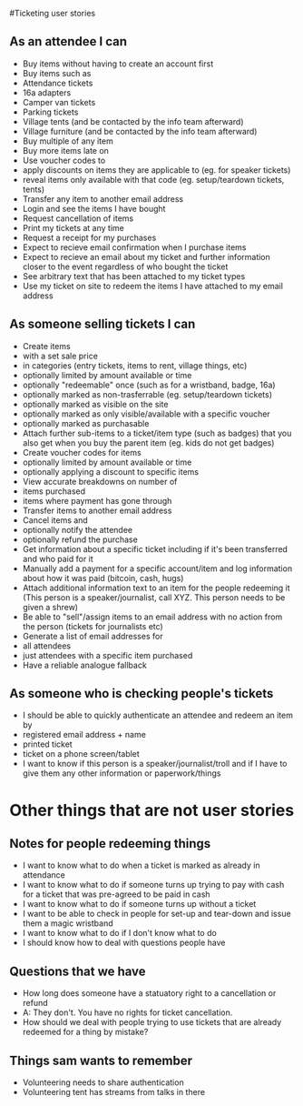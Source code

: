 #Ticketing user stories

As an attendee I can
--------------------
* Buy items without having to create an account first
* Buy items such as
 * Attendance tickets
 * 16a adapters
 * Camper van tickets
 * Parking tickets
 * Village tents (and be contacted by the info team afterward)
 * Village furniture (and be contacted by the info team afterward)
* Buy multiple of any item
* Buy more items late on
* Use voucher codes to
 * apply discounts on items they are applicable to (eg. for speaker tickets)
 * reveal items only available with that code (eg. setup/teardown tickets, tents)
* Transfer any item to another email address
* Login and see the items I have bought
* Request cancellation of items
* Print my tickets at any time
* Request a receipt for my purchases
* Expect to recieve email confirmation when I purchase items
* Expect to recieve an email about my ticket and further information closer to the event regardless of who bought the ticket
* See arbitrary text that has been attached to my ticket types
* Use my ticket on site to redeem the items I have attached to my email address


As someone selling tickets I can
--------------------------------
* Create items
 * with a set sale price
 * in categories (entry tickets, items to rent, village things, etc)
 * optionally limited by amount available or time
 * optionally "redeemable" once (such as for a wristband, badge, 16a)
 * optionally marked as non-trasferrable (eg. setup/teardown tickets)
 * optionally marked as visible on the site
 * optionally marked as only visible/available with a specific voucher
 * optionally marked as purchasable
* Attach further sub-items to a ticket/item type (such as badges) that you also get when you buy the parent item (eg. kids do not get badges)
* Create voucher codes for items
 * optionally limited by amount available or time
 * optionally applying a discount to specific items
* View accurate breakdowns on number of
 * items purchased
 * items where payment has gone through
* Transfer items to another email address
* Cancel items and 
 * optionally notify the attendee
 * optionally refund the purchase
* Get information about a specific ticket including if it's been transferred and who paid for it
* Manually add a payment for a specific account/item and log information about how it was paid (bitcoin, cash, hugs)
* Attach additional information text to an item for the people redeeming it (This person is a speaker/journalist, call XYZ. This person needs to be given a shrew)
* Be able to "sell"/assign items to an email address with no action from the person (tickets for journalists etc)
* Generate a list of email addresses for
 * all attendees
 * just attendees with a specific item purchased
* Have a reliable analogue fallback

As someone who is checking people's tickets
-------------------------------------------
* I should be able to quickly authenticate an attendee and redeem an item by
 * registered email address + name
 * printed ticket
 * ticket on a phone screen/tablet
* I want to know if this person is a speaker/journalist/troll and if I have to give them any other information or paperwork/things


# Other things that are not user stories

Notes for people redeeming things
---------------------------------
* I want to know what to do when a ticket is marked as already in attendance
* I want to know what to do if someone turns up trying to pay with cash for a ticket that was pre-agreed to be paid in cash
* I want to know what to do if someone turns up without a ticket
* I want to be able to check in people for set-up and tear-down and issue them a magic wristband
* I want to know what to do if I don't know what to do
* I should know how to deal with questions people have

Questions that we have
----------------------
* How long does someone have a statuatory right to a cancellation or refund
 * A: They don't. You have no rights for ticket cancellation.
* How should we deal with people trying to use tickets that are already redeemed for a thing by mistake?

Things sam wants to remember
----------------------------
* Volunteering needs to share authentication
* Volunteering tent has streams from talks in there

